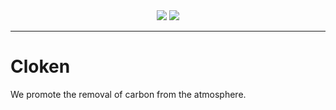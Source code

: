 <!-- trunk-ignore(markdownlint/MD041) -->
<div align="center">
  <img src="https://raw.githubusercontent.com/cloken/.github/main/assets/images/gh-profile.png#gh-light-mode-only">
  <img src="https://raw.githubusercontent.com/cloken/.github/main/assets/images/gh-profile-dark.png#gh-dark-mode-only">
</div>

---

# Cloken

We promote the removal of carbon from the atmosphere.
